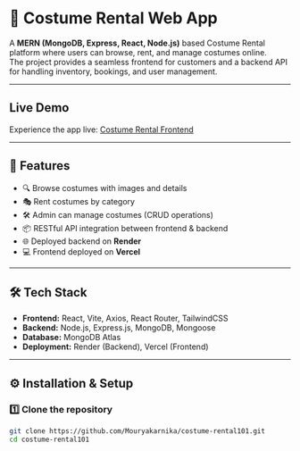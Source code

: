 # 👗 Costume Rental Web App

A **MERN (MongoDB, Express, React, Node.js)** based Costume Rental platform where users can browse, rent, and manage costumes online.  
The project provides a seamless frontend for customers and a backend API for handling inventory, bookings, and user management.

---

##  Live Demo
Experience the app live: [Costume Rental Frontend](https://costume-rental101.vercel.app/)

---

## 🚀 Features
- 🔍 Browse costumes with images and details  
- 🎭 Rent costumes by category  
- 🛠️ Admin can manage costumes (CRUD operations)  
- 📦 RESTful API integration between frontend & backend  
- 🌐 Deployed backend on **Render**  
- 💻 Frontend deployed on **Vercel**

---

## 🛠️ Tech Stack
- **Frontend:** React, Vite, Axios, React Router, TailwindCSS  
- **Backend:** Node.js, Express.js, MongoDB, Mongoose  
- **Database:** MongoDB Atlas  
- **Deployment:** Render (Backend), Vercel (Frontend)

---

## ⚙️ Installation & Setup  

### 1️⃣ Clone the repository  
```bash
git clone https://github.com/Mouryakarnika/costume-rental101.git
cd costume-rental101
